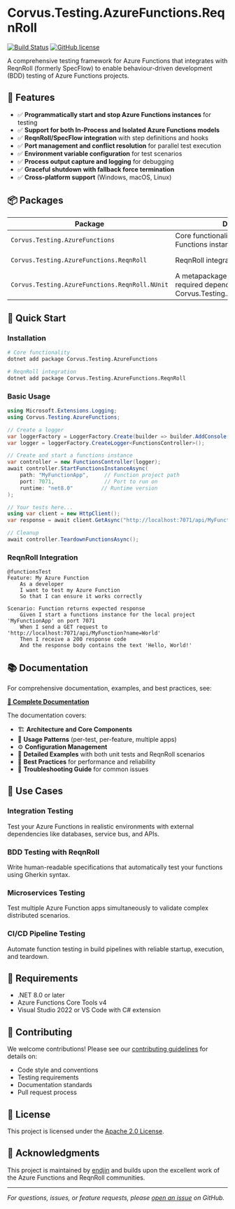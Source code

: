 # Corvus.Testing.AzureFunctions.ReqnRoll

[![Build Status](https://dev.azure.com/endjin-labs/Corvus.Testing.AzureFunctions.ReqnRoll/_apis/build/status/corvus-dotnet.Corvus.Testing.AzureFunctions.ReqnRoll?branchName=main)](https://dev.azure.com/endjin-labs/Corvus.Testing.AzureFunctions.ReqnRoll/_build/latest?definitionId=4&branchName=main)
[![GitHub license](https://img.shields.io/badge/License-Apache%202-blue.svg)](https://raw.githubusercontent.com/corvus-dotnet/Corvus.Testing.AzureFunctions.ReqnRoll/main/LICENSE)

A comprehensive testing framework for Azure Functions that integrates with ReqnRoll (formerly SpecFlow) to enable behaviour-driven development (BDD) testing of Azure Functions projects.

## 🚀 Features

- ✅ **Programmatically start and stop Azure Functions instances** for testing
- ✅ **Support for both In-Process and Isolated Azure Functions models**
- ✅ **ReqnRoll/SpecFlow integration** with step definitions and hooks
- ✅ **Port management and conflict resolution** for parallel test execution
- ✅ **Environment variable configuration** for test scenarios
- ✅ **Process output capture and logging** for debugging
- ✅ **Graceful shutdown with fallback force termination**
- ✅ **Cross-platform support** (Windows, macOS, Linux)

## 📦 Packages

| Package                                        | Description                                                                                                 | NuGet                                                                                                                                                                     |
|------------------------------------------------|-------------------------------------------------------------------------------------------------------------|---------------------------------------------------------------------------------------------------------------------------------------------------------------------------|
| `Corvus.Testing.AzureFunctions`                | Core functionality for managing Azure Functions instances                                                   | [![NuGet](https://img.shields.io/nuget/v/Corvus.Testing.AzureFunctions.svg)](https://www.nuget.org/packages/Corvus.Testing.AzureFunctions/)                               |
| `Corvus.Testing.AzureFunctions.ReqnRoll`       | ReqnRoll integration for BDD testing                                                                        | [![NuGet](https://img.shields.io/nuget/v/Corvus.Testing.AzureFunctions.ReqnRoll.svg)](https://www.nuget.org/packages/Corvus.Testing.AzureFunctions.ReqnRoll/)             |
| `Corvus.Testing.AzureFunctions.ReqnRoll.NUnit` | A metapackage that encapsulates the required dependencies when using Corvus.Testing.AzureFunctions.ReqnRoll | [![NuGet](https://img.shields.io/nuget/v/Corvus.Testing.AzureFunctions.ReqnRoll.NUnit.svg)](https://www.nuget.org/packages/Corvus.Testing.AzureFunctions.ReqnRoll.NUnit/) |

## 🏃 Quick Start

### Installation

```bash
# Core functionality
dotnet add package Corvus.Testing.AzureFunctions

# ReqnRoll integration
dotnet add package Corvus.Testing.AzureFunctions.ReqnRoll
```

### Basic Usage

```csharp
using Microsoft.Extensions.Logging;
using Corvus.Testing.AzureFunctions;

// Create a logger
var loggerFactory = LoggerFactory.Create(builder => builder.AddConsole());
var logger = loggerFactory.CreateLogger<FunctionsController>();

// Create and start a functions instance
var controller = new FunctionsController(logger);
await controller.StartFunctionsInstanceAsync(
    path: "MyFunctionApp",     // Function project path
    port: 7071,                // Port to run on
    runtime: "net8.0"         // Runtime version
);

// Your tests here...
using var client = new HttpClient();
var response = await client.GetAsync("http://localhost:7071/api/MyFunction");

// Cleanup
await controller.TeardownFunctionsAsync();
```

### ReqnRoll Integration

```gherkin
@functionsTest
Feature: My Azure Function
    As a developer
    I want to test my Azure Function
    So that I can ensure it works correctly

Scenario: Function returns expected response
    Given I start a functions instance for the local project 'MyFunctionApp' on port 7071
    When I send a GET request to 'http://localhost:7071/api/MyFunction?name=World'
    Then I receive a 200 response code
    And the response body contains the text 'Hello, World!'
```

## 📚 Documentation

For comprehensive documentation, examples, and best practices, see:

**[📖 Complete Documentation](DOCUMENTATION.md)**

The documentation covers:
- 🏗️ **Architecture and Core Components**
- 🎯 **Usage Patterns** (per-test, per-feature, multiple apps)
- ⚙️ **Configuration Management**
- 📝 **Detailed Examples** with both unit tests and ReqnRoll scenarios
- 🔧 **Best Practices** for performance and reliability
- 🐛 **Troubleshooting Guide** for common issues

## 🎯 Use Cases

### Integration Testing
Test your Azure Functions in realistic environments with external dependencies like databases, service bus, and APIs.

### BDD Testing with ReqnRoll
Write human-readable specifications that automatically test your functions using Gherkin syntax.

### Microservices Testing
Test multiple Azure Function apps simultaneously to validate complex distributed scenarios.

### CI/CD Pipeline Testing
Automate function testing in build pipelines with reliable startup, execution, and teardown.

## 🔧 Requirements

- .NET 8.0 or later
- Azure Functions Core Tools v4
- Visual Studio 2022 or VS Code with C# extension

## 🤝 Contributing

We welcome contributions! Please see our [contributing guidelines](CONTRIBUTING.md) for details on:
- Code style and conventions
- Testing requirements
- Documentation standards
- Pull request process

## 📄 License

This project is licensed under the [Apache 2.0 License](LICENSE).

## 🙏 Acknowledgments

This project is maintained by [endjin](https://endjin.com/) and builds upon the excellent work of the Azure Functions and ReqnRoll communities.

---

*For questions, issues, or feature requests, please [open an issue](https://github.com/corvus-dotnet/Corvus.Testing.AzureFunctions.ReqnRoll/issues) on GitHub.*